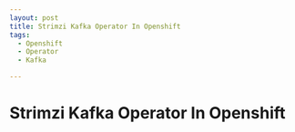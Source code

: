 ```yaml
---
layout: post
title: Strimzi Kafka Operator In Openshift
tags:
  - Openshift
  - Operator
  - Kafka

---
```


# Strimzi Kafka Operator In Openshift
